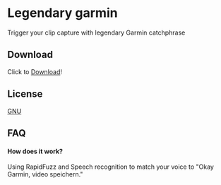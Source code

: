 # Legendary garmin

Trigger your clip capture with legendary Garmin catchphrase 


## Download

Click to [Download](https://www.dropbox.com/scl/fi/ps7yd7rq29ds7ztc7te6r/OkayGarmin.exe?rlkey=1ksxi3ygdam0f5cnsti0uzsbh&st=fhtnxard&dl=1
)!

    
## License

[GNU](https://www.gnu.org/licenses/gpl-3.0.html)


## FAQ

#### How does it work?

Using RapidFuzz and Speech recognition to match your voice to "Okay Garmin, video speichern."
